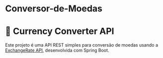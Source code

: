 # Conversor-de-Moedas

# 💱 Currency Converter API

Este projeto é uma API REST simples para conversão de moedas usando a [ExchangeRate API](https://www.exchangerate-api.com/), desenvolvida com Spring Boot.
